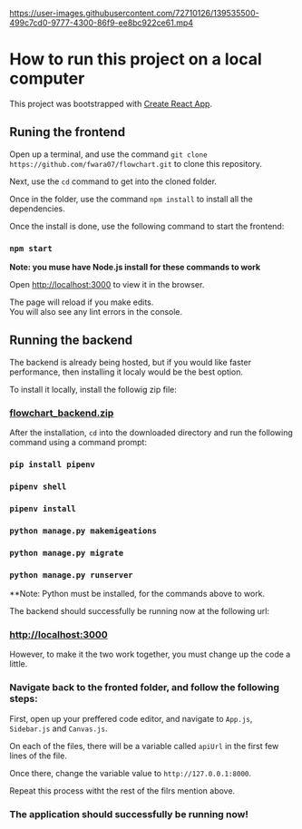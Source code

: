 https://user-images.githubusercontent.com/72710126/139535500-499c7cd0-9777-4300-86f9-ee8bc922ce61.mp4

# How to run this project on a local computer

This project was bootstrapped with [Create React App](https://github.com/facebook/create-react-app).

## Runing the frontend

Open up a terminal, and use the command `git clone https://github.com/fwara07/flowchart.git` to clone this repository.

Next, use the `cd` command to get into the cloned folder.

Once in the folder, use the command `npm install` to install all the dependencies.

Once the install is done, use the following command to start the frontend:

### `npm start`

**Note: you muse have Node.js install for these commands to work**

Open [http://localhost:3000](http://localhost:3000) to view it in the browser.

The page will reload if you make edits.\
You will also see any lint errors in the console.

## Running the backend

The backend is already being hosted, but if you would like faster performance, then installing it localy would be the best option.

To install it locally, install the followig zip file:

### [flowchart_backend.zip](https://github.com/fwara07/flowchart/files/7438113/flowchart_backend.zip)

After the installation, `cd` into the downloaded directory and run the following command using a command prompt:

### `pip install pipenv`
### `pipenv shell`
### `pipenv install`
### `python manage.py makemigeations`
### `python manage.py migrate`
### `python manage.py runserver`

**Note: Python must be installed, for the commands above to work.

The backend should successfully be running now at the following url:

### [http://localhost:3000](http://localhost:3000)

However, to make it the two work together, you must change up the code a little.

### Navigate back to the fronted folder, and follow the following steps:

First, open up your preffered code editor, and navigate to `App.js`, `Sidebar.js` and `Canvas.js`.

On each of the files, there will be a variable called `apiUrl` in the first few lines of the file.

Once there, change the variable value to `http://127.0.0.1:8000`.

Repeat this process witht the rest of the filrs mention above.

### The application should successfully be running now!
